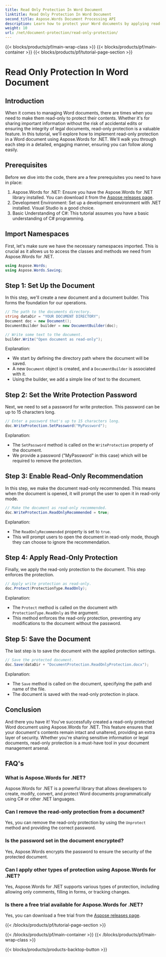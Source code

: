 ```yaml
---
title: Read Only Protection In Word Document
linktitle: Read Only Protection In Word Document
second_title: Aspose.Words Document Processing API
description: Learn how to protect your Word documents by applying read-only protection using Aspose.Words for .NET. Follow our step-by-step guide.
weight: 10
url: /net/document-protection/read-only-protection/
---
```


{{< blocks/products/pf/main-wrap-class >}}
{{< blocks/products/pf/main-container >}}
{{< blocks/products/pf/tutorial-page-section >}}

# Read Only Protection In Word Document

## Introduction

When it comes to managing Word documents, there are times when you need to make them read-only to protect their contents. Whether it's for sharing important information without the risk of accidental edits or ensuring the integrity of legal documents, read-only protection is a valuable feature. In this tutorial, we'll explore how to implement read-only protection in a Word document using Aspose.Words for .NET. We'll walk you through each step in a detailed, engaging manner, ensuring you can follow along easily.

## Prerequisites

Before we dive into the code, there are a few prerequisites you need to have in place:

1. Aspose.Words for .NET: Ensure you have the Aspose.Words for .NET library installed. You can download it from the [Aspose releases page](https://releases.aspose.com/words/net/).
2. Development Environment: Set up a development environment with .NET installed. Visual Studio is a good choice.
3. Basic Understanding of C#: This tutorial assumes you have a basic understanding of C# programming.

## Import Namespaces

First, let's make sure we have the necessary namespaces imported. This is crucial as it allows us to access the classes and methods we need from Aspose.Words for .NET.

```csharp
using Aspose.Words;
using Aspose.Words.Saving;
```

## Step 1: Set Up the Document

In this step, we'll create a new document and a document builder. This forms the foundation for our operations.

```csharp
// The path to the documents directory.
string dataDir = "YOUR DOCUMENT DIRECTORY";
Document doc = new Document();
DocumentBuilder builder = new DocumentBuilder(doc);

// Write some text to the document.
builder.Write("Open document as read-only");
```

Explanation:

- We start by defining the directory path where the document will be saved.
- A new `Document` object is created, and a `DocumentBuilder` is associated with it.
- Using the builder, we add a simple line of text to the document.

## Step 2: Set the Write Protection Password

Next, we need to set a password for write protection. This password can be up to 15 characters long.

```csharp
// Enter a password that's up to 15 characters long.
doc.WriteProtection.SetPassword("MyPassword");
```

Explanation:

- The `SetPassword` method is called on the `WriteProtection` property of the document.
- We provide a password ("MyPassword" in this case) which will be required to remove the protection.

## Step 3: Enable Read-Only Recommendation

In this step, we make the document read-only recommended. This means when the document is opened, it will prompt the user to open it in read-only mode.

```csharp
// Make the document as read-only recommended.
doc.WriteProtection.ReadOnlyRecommended = true;
```

Explanation:

- The `ReadOnlyRecommended` property is set to `true`.
- This will prompt users to open the document in read-only mode, though they can choose to ignore the recommendation.

## Step 4: Apply Read-Only Protection

Finally, we apply the read-only protection to the document. This step enforces the protection.

```csharp
// Apply write protection as read-only.
doc.Protect(ProtectionType.ReadOnly);
```

Explanation:

- The `Protect` method is called on the document with `ProtectionType.ReadOnly` as the argument.
- This method enforces the read-only protection, preventing any modifications to the document without the password.

## Step 5: Save the Document

The last step is to save the document with the applied protection settings.

```csharp
// Save the protected document.
doc.Save(dataDir + "DocumentProtection.ReadOnlyProtection.docx");
```

Explanation:

- The `Save` method is called on the document, specifying the path and name of the file.
- The document is saved with the read-only protection in place.

## Conclusion

And there you have it! You've successfully created a read-only protected Word document using Aspose.Words for .NET. This feature ensures that your document's contents remain intact and unaltered, providing an extra layer of security. Whether you're sharing sensitive information or legal documents, read-only protection is a must-have tool in your document management arsenal.

## FAQ's

### What is Aspose.Words for .NET?
Aspose.Words for .NET is a powerful library that allows developers to create, modify, convert, and protect Word documents programmatically using C# or other .NET languages.

### Can I remove the read-only protection from a document?
Yes, you can remove the read-only protection by using the `Unprotect` method and providing the correct password.

### Is the password set in the document encrypted?
Yes, Aspose.Words encrypts the password to ensure the security of the protected document.

### Can I apply other types of protection using Aspose.Words for .NET?
Yes, Aspose.Words for .NET supports various types of protection, including allowing only comments, filling in forms, or tracking changes.

### Is there a free trial available for Aspose.Words for .NET?
Yes, you can download a free trial from the [Aspose releases page](https://releases.aspose.com/).

{{< /blocks/products/pf/tutorial-page-section >}}

{{< /blocks/products/pf/main-container >}}
{{< /blocks/products/pf/main-wrap-class >}}

{{< blocks/products/products-backtop-button >}}

